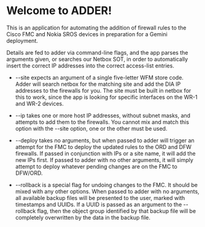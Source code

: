 # Welcome to ADDER!

This is an application for automating the addition of firewall rules to the Cisco FMC and Nokia SROS devices in preparation for a Gemini deployment.

Details are fed to adder via command-line flags, and the app parses the arguments given, or searches our Netbox SOT, in order to automatically insert the correct IP addresses into the correct access-list entries.

* --site expects an argument of a single five-letter WFM store code. Adder will search netbox for the matching site and add the DIA IP addresses to the firewalls for you. The site must be built in netbox for this to work, since the app is looking for specific interfaces on the WR-1 and WR-2 devices.

* --ip takes one or more host IP addresses, without subnet masks, and attempts to add them to the firewalls. You cannot mix and match this option with the --site option, one or the other must be used.

* --deploy takes no arguments, but when passed to adder will trigger an attempt for the FMC to deploy the updated rules to the ORD and DFW firewalls. If passed in conjunction with IPs or a site name, it will add the new IPs first. If passed to adder with no other arguments, it will simply attempt to deploy whatever pending changes are on the FMC to DFW/ORD.

* --rollback is a special flag for undoing changes to the FMC. It should be mixed with any other options. When passed to adder with no arguments, all available backup files will be presented to the user, marked with timestamps and UUIDs. If a UUID is passed as an argument to the --rollback flag, then the object group identified by that backup file will be completely overwritten by the data in the backup file.
